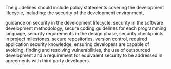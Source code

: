 The guidelines should include policy statements covering the development lifecycle, including:
the security of the development environment,

guidance on security in the development lifecycle,
security in the software development methodology,
secure coding guidelines for each programming language,
security requirements in the design phase,
security checkpoints in project milestones,
secure repositories,
version control,
required application security knowledge,
ensuring developers are capable of avoiding, finding and resolving vulnerabilities,
the use of outsourced development and a requirement for equivalent security to be addressed in agreements with third party developers. 
